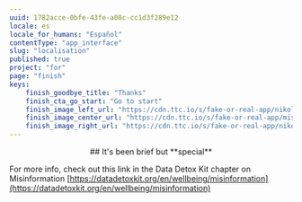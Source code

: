 ```yaml
---
uuid: 1782acce-0bfe-43fe-a08c-cc1d3f289e12
locale: es
locale_for_humans: "Español"
contentType: "app_interface"
slug: "localisation"
published: true
project: "for"
page: "finish"
keys:
    finish_goodbye_title: "Thanks"
    finish_cta_go_start: "Go to start"
    finish_image_left_url: "https://cdn.ttc.io/s/fake-or-real-app/nikoline_nik_-8694.jpg"
    finish_image_center_url: "https://cdn.ttc.io/s/fake-or-real-app/misinfo_logo.jpg"
    finish_image_right_url: "https://cdn.ttc.io/s/fake-or-real-app/nikoline_nik_-7168.jpg"
---
```

<p style="text-align: center;">## It's been brief but **special**

For more info, check out this link in the Data Detox Kit chapter on Misinformation
[https://datadetoxkit.org/en/wellbeing/misinformation](https://datadetoxkit.org/en/wellbeing/misinformation)</p>
